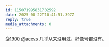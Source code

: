```yaml
---
id: 115071995831702592
date: 2025-08-22T10:41:51.397Z
reply: true
media_attachments: 0
---
```


[@1900](https://social.1900.live/@1900) [@acevs](https://mastodon.social/@acevs) 几乎从来没用过，好像号都没有。

